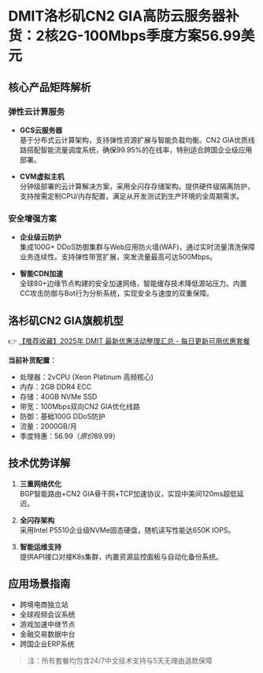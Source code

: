 # DMIT洛杉矶CN2 GIA高防云服务器补货：2核2G-100Mbps季度方案56.99美元

## 核心产品矩阵解析

### 弹性云计算服务
- **GCS云服务器**  
基于分布式云计算架构，支持弹性资源扩展与智能负载均衡。CN2 GIA优质线路搭配智能流量调度系统，确保99.95%的在线率，特别适合跨国企业级应用部署。

- **CVM虚拟主机**  
分钟级部署的云计算解决方案，采用全闪存存储架构。提供硬件级隔离防护，支持按需定制CPU/内存配置，满足从开发测试到生产环境的全周期需求。

### 安全增强方案
- **企业级云防护**  
集成100G+ DDoS防御集群与Web应用防火墙(WAF)，通过实时流量清洗保障业务连续性。支持弹性带宽扩展，突发流量最高可达500Mbps。

- **智能CDN加速**  
全球80+边缘节点构建的安全加速网络，智能缓存技术降低源站压力。内置CC攻击防御与Bot行为分析系统，实现安全与速度的双重保障。

## 洛杉矶CN2 GIA旗舰机型
👉 [【推荐收藏】2025年 DMIT 最新优惠活动整理汇总 - 每日更新可用优惠套餐](https://bit.ly/dmit_coupon)

**当前补货配置**：
- 处理器：2vCPU (Xeon Platinum 高频核心)
- 内存：2GB DDR4 ECC
- 存储：40GB NVMe SSD
- 带宽：100Mbps双向CN2 GIA优化线路
- 防御：基础100G DDoS防护
- 流量：2000GB/月
- 季度特惠：$56.99（原价$89.99）

## 技术优势详解
1. **三重网络优化**  
   BGP智能路由+CN2 GIA骨干网+TCP加速协议，实现中美间120ms超低延迟。

2. **全闪存架构**  
   采用Intel P5510企业级NVMe固态硬盘，随机读写性能达650K IOPS。

3. **智能运维支持**  
   提供API接口对接K8s集群，内置资源监控面板与自动化备份系统。

## 应用场景指南
- 跨境电商独立站
- 全球视频会议系统
- 游戏加速中继节点
- 金融交易数据中台
- 跨国企业ERP系统

> 注：所有套餐均包含24/7中文技术支持与5天无理由退款保障